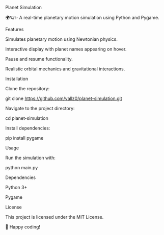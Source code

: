 Planet Simulation

🌍🪐✨ A real-time planetary motion simulation using Python and Pygame.

Features

Simulates planetary motion using Newtonian physics.

Interactive display with planet names appearing on hover.

Pause and resume functionality.

Realistic orbital mechanics and gravitational interactions.

Installation

Clone the repository:

git clone https://github.com/vallz0/planet-simulation.git

Navigate to the project directory:

cd planet-simulation

Install dependencies:

pip install pygame

Usage

Run the simulation with:

python main.py

Dependencies

Python 3+

Pygame

License

This project is licensed under the MIT License.

🚀 Happy coding!

